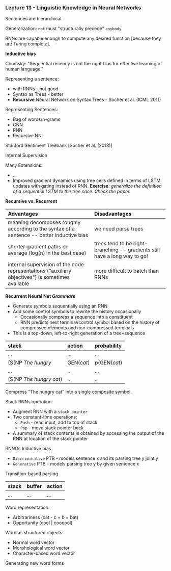 ### Lecture 13 - Linguistic Knowledge in Neural Networks

Sentences  are hierarchical.

Generalization: `not` must "structurally precede" `anybody`

RNNs are capable enough to compute any desired function [because they are Turing complete].

**Inductive bias**

Chomsky: "Sequential recency is not the right bias for effective learning of human language."

Representing a sentence:
- with RNNs - not good
- Syntax as Trees - better
- **Recursive** Neural Network on Syntax Trees - Socher et al. (ICML 2011)

Representing Sentences:
- Bag of words/n-grams
- CNN
- RNN
- Recursive NN

Stanford Sentiment Treebank [Socher et al. (2013)]

Internal Supervision

Many Extensions:
- ...
- Improved gradient dynamics using tree cells defined in terms of LSTM updates with gating instead of RNN. **Exercise**: _generalize the definition of a sequential LSTM to the tree case. Check the paper._

**Recursive vs. Recurrent**

| Advantages | Disadvantages     |
| :------------- | :------------- |
| meaning decomposes roughly according to the syntax of a sentence -- better inductive bias       | we need parse trees      |
| shorter gradient paths on average (log(n) in the best case) | trees tend to be right-branching -- gradients still have a long way to go!|
| internal supervision of the node representations ("auxiliary objectives") is sometimes available |more difficult to batch than RNNs|

**Recurrent Neural Net _Grammars_**

- Generate symbols sequentially using an RNN
- Add some control symbols to rewrite the history occasionally
    - Occasionally compress a sequence into a constituent
    - RNN predicts next terminal/control symbol based on the history of compressed elements and non-compressed terminals
- This is a top-down, left-to-right generation of a tree+sequence

| stack | action     | probability |
| :------------- | :------------- | :------------- |
| ...       | ...  | ... |
| (S(NP _The hungry_  | GEN(_cat_) | p(GEN(_cat_) |
|...  | .. | ... |
| (S(NP _The hungry cat_) |  .. | ..  |

Compress "The hungry cat" into a single composite symbol.

Stack RNNs operation:
- Augment RNN with a `stack pointer`
- Two constant-time operations:
    - `Push` - read input, add to top of stack
    - `Pop` - move stack pointer back
- A summary of stack contents is obtained by accessing the output of the RNN at location of the stack pointer

RNNGs Inductive bias

- `Discriminative` PTB - models sentence x and its parsing tree y jointly
- `Generative` PTB - models parsing tree y by given sentence x

Transition-based parsing

| stack | buffer     | action |
| :------------- | :------------- | :------------- |
| ...       | ...       | ... |

Word representation:
- Arbitrariness (cat - c + b = bat)
- Opportunity (cool | coooool)

Word as structured objects:
- Normal word vector
- Morphological word vector
- Character-based word vector

Generating new word forms
